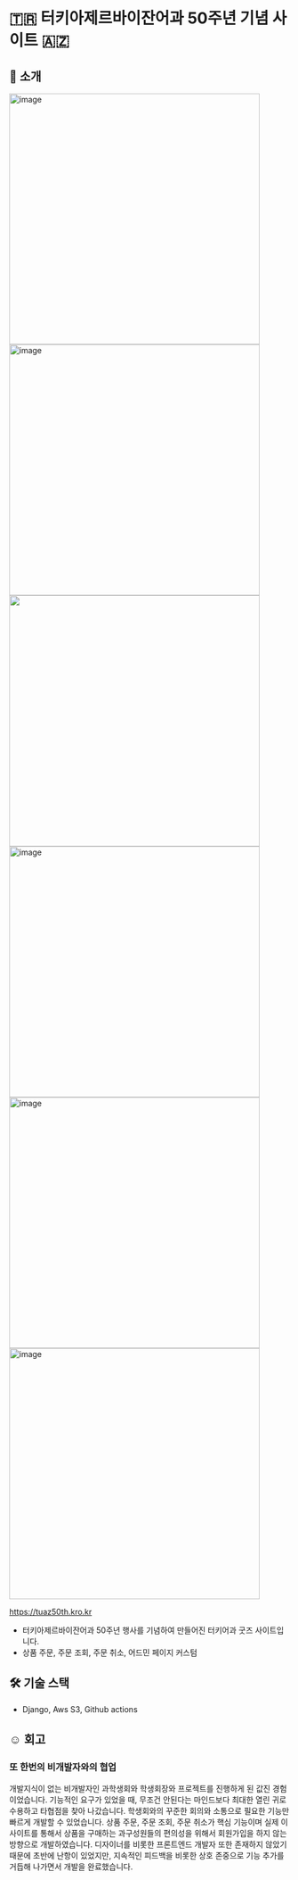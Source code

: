 # 🇹🇷 터키아제르바이잔어과 50주년 기념 사이트 🇦🇿
## 🌟 소개

<img width="450" alt="image" src="https://github.com/leehjhjhj/tuaz50th/assets/102458609/889f3529-a394-41ca-aeb4-ea2a87957a9b">
<img width="450" alt="image" src="https://github.com/leehjhjhj/tuaz50th/assets/102458609/aa88b94b-d0c7-4013-b533-7d887da12c03">
<img width="450="image" src="https://github.com/leehjhjhj/tuaz50th/assets/102458609/4f96fa6d-442a-47ae-b962-6c2fdc02edf6">
<img width="450" alt="image" src="https://github.com/leehjhjhj/tuaz50th/assets/102458609/e7f57433-a2b2-40d7-98f6-55df6fb2e600">
<img width="450" alt="image" src="https://github.com/leehjhjhj/tuaz50th/assets/102458609/f909d184-ba87-42b3-ad13-f038b503e773">
<img width="450" alt="image" src="https://github.com/leehjhjhj/tuaz50th/assets/102458609/f11ca87a-201a-498b-b015-dc97bd9da9ac">

https://tuaz50th.kro.kr
- 터키아제르바이잔어과 50주년 행사를 기념하여 만들어진 터키어과 굿즈 사이트입니다.
- 상품 주문, 주문 조회, 주문 취소, 어드민 페이지 커스텀
  
## 🛠️ 기술 스택
- Django, Aws S3, Github actions

## ☺️ 회고
### 또 한번의 비개발자와의 협업
개발지식이 없는 비개발자인 과학생회와 학생회장와 프로젝트를 진행하게 된 값진 경험이었습니다. 기능적인 요구가 있었을 때, 무조건 안된다는 마인드보다 최대한 열린 귀로 수용하고 타협점을 찾아 나갔습니다. 학생회와의 꾸준한 회의와 소통으로 필요한 기능만 빠르게 개발할 수 있었습니다. 상품 주문, 주문 조회, 주문 취소가 핵심 기능이며 실제 이 사이트를 통해서 상품을 구매하는 과구성원들의 편의성을 위해서 회원가입을 하지 않는 방향으로 개발하였습니다. 디자이너를 비롯한 프론트엔드 개발자 또한 존재하지 않았기 때문에 초반에 난항이 있었지만, 지속적인 피드백을 비롯한 상호 존중으로 기능 추가를 거듭해 나가면서 개발을 완료했습니다.


